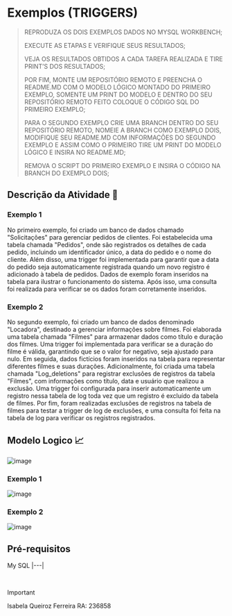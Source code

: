 # Exemplos (TRIGGERS)
> REPRODUZA OS DOIS EXEMPLOS DADOS NO MYSQL WORKBENCH;
>
> EXECUTE AS ETAPAS E VERIFIQUE SEUS RESULTADOS;
>
> VEJA OS RESULTADOS OBTIDOS A CADA TAREFA REALIZADA E TIRE PRINT’S DOS RESULTADOS;
>
> POR FIM, MONTE UM REPOSITÓRIO REMOTO E PREENCHA O README.MD COM O MODELO LÓGICO MONTADO DO PRIMEIRO EXEMPLO,
> SOMENTE UM PRINT DO MODELO E DENTRO DO SEU REPOSITÓRIO REMOTO FEITO COLOQUE O CÓDIGO SQL DO PRIMEIRO EXEMPLO;
>
> PARA O SEGUNDO EXEMPLO CRIE UMA BRANCH DENTRO DO SEU REPOSITÓRIO REMOTO, NOMEIE A BRANCH COMO EXEMPLO DOIS,
> MODIFIQUE SEU README.MD COM INFORMAÇÕES DO SEGUNDO EXEMPLO E ASSIM COMO O PRIMEIRO TIRE UM PRINT DO MODELO LÓGICO E INSIRA NO README.MD;
>
> REMOVA O SCRIPT DO PRIMEIRO EXEMPLO E INSIRA O CÓDIGO NA BRANCH DO EXEMPLO DOIS;

## Descrição da Atividade 📓
### Exemplo 1
No primeiro exemplo, foi criado um banco de dados chamado "Solicitações" para gerenciar pedidos de clientes. Foi estabelecida uma tabela chamada "Pedidos", onde são registrados os detalhes de cada pedido, incluindo um identificador único, a data do pedido e o nome do cliente. Além disso, uma trigger foi implementada para garantir que a data do pedido seja automaticamente registrada quando um novo registro é adicionado à tabela de pedidos. Dados de exemplo foram inseridos na tabela para ilustrar o funcionamento do sistema. Após isso, uma consulta foi realizada para verificar se os dados foram corretamente inseridos.

### Exemplo 2
No segundo exemplo, foi criado um banco de dados denominado "Locadora", destinado a gerenciar informações sobre filmes. Foi elaborada uma tabela chamada "Filmes" para armazenar dados como título e duração dos filmes. Uma trigger foi implementada para verificar se a duração do filme é válida, garantindo que se o valor for negativo, seja ajustado para nulo. Em seguida, dados fictícios foram inseridos na tabela para representar diferentes filmes e suas durações. Adicionalmente, foi criada uma tabela chamada "Log_deletions" para registrar exclusões de registros da tabela "Filmes", com informações como título, data e usuário que realizou a exclusão. Uma trigger foi configurada para inserir automaticamente um registro nessa tabela de log toda vez que um registro é excluído da tabela de filmes. Por fim, foram realizadas exclusões de registros na tabela de filmes para testar a trigger de log de exclusões, e uma consulta foi feita na tabela de log para verificar os registros registrados.

## Modelo Logico 📈
![image](https://github.com/IsabelaQu/Trigger/assets/124175141/d5d9cead-95af-4f8e-9e40-00087fd49da1)

### Exemplo 1
![image](https://github.com/IsabelaQu/Trigger/assets/124175141/2f6f09d8-a3b1-47c7-8bce-96fb1d5a914b)

### Exemplo 2
![image](https://github.com/IsabelaQu/Trigger/assets/124175141/bd63f0ba-72e8-4b6a-86bd-f42c257e61b8)

## Pré-requisitos
My SQL
|---|

<br/>

> [!IMPORTANT]
> Isabela Queiroz Ferreira RA: 236858
